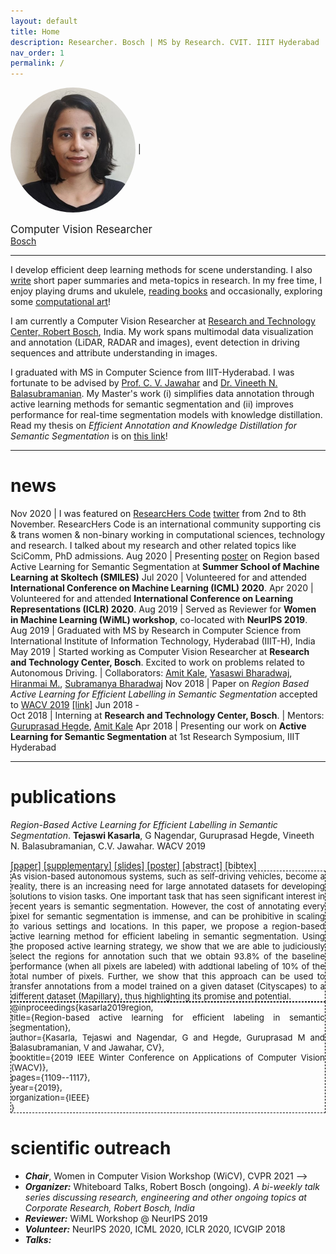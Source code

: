 ```yaml
---
layout: default
title: Home
description: Researcher. Bosch | MS by Research. CVIT. IIIT Hyderabad
nav_order: 1
permalink: /
---
```


<style>

  table{
    border-collapse: collapse;
    box-shadow: none;
  }

  table, tr, td{
    border: none;

  tr, td {
    padding: none;
  }
  }

</style>


<img src="/assets/images/profile_photo.png" alt="Tejaswi Kasarla" width="200" style="vertical-align:middle;horizontal-align:right;border-radius:50%"> | <img width="500"/> <span style="font-size:larger;">Computer Vision Researcher</span> <br> [Bosch](https://www.bosch.com/research/)


<hr>

<a name="/bio"></a>

I develop efficient deep learning methods for scene understanding. I also [write](/blog) short paper summaries and meta-topics in research. In my free time, I enjoy playing drums and ukulele, [reading books](/more.html) and occasionally, exploring some [computational art](/art.html)! <!-- I am vocal about reproducibility and ethics in AI. -->

I am currently a Computer Vision Researcher at [Research and Technology Center, Robert Bosch](https://www.bosch.com/research/about-research/research-locations/), India. My work spans multimodal data visualization and annotation (LiDAR, RADAR and images), event detection in driving sequences and attribute understanding in images. <!---- I corganize Whiteboard Talks, a bi-monthly talk series --->

I graduated with MS in Computer Science from IIIT-Hyderabad. I was fortunate to be advised by [Prof. C. V. Jawahar](http://faculty.iiit.ac.in/~jawahar/) and [Dr. Vineeth N. Balasubramanian](https://www.iith.ac.in/~vineethnb/). My Master's work (i) simplifies data annotation through active learning methods for semantic segmentation and (ii) improves performance for real-time segmentation models with knowledge distillation. Read my thesis on *Efficient Annotation and Knowledge Distillation for Semantic Segmentation* is on [this link](http://web2py.iiit.ac.in/research_centres/publications/view_publication/mastersthesis/769)!






***
<a name="/news"></a>

# news

Nov 2020 | I was featured on [ResearcHers Code](https://www.researcherscode.com/twitter-contributors) [twitter](https://twitter.com/search?q=from%3AResearchersCode%20since%3A2020-11-02%20until%3A2020-11-09&src=typed_query&f=live) from 2nd to 8th November. ResearcHers Code is an international community supporting cis & trans women & non-binary working in computational sciences, technology and research. I talked about my research and other related topics like SciComm, PhD admissions.
Aug 2020 | Presenting [poster](https://smiles.skoltech.ru/poster-presentations) on Region based Active Learning for Semantic Segmentation at **Summer School of Machine Learning at Skoltech (SMILES)**
Jul 2020 | Volunteered for and attended **International Conference on Machine Learning (ICML) 2020**.
Apr 2020 | Volunteered for and attended **International Conference on Learning Representations (ICLR) 2020**.
Aug 2019 | Served as Reviewer for **Women in Machine Learning (WiML) workshop**, co-located with **NeurIPS 2019**.
Aug 2019 | Graduated with MS by Research in Computer Science from International Institute of Information Technology, Hyderabad (IIIT-H), India
May 2019 | Started working as Computer Vision Researcher at **Research and Technology Center, Bosch**. Excited to work on problems related to Autonomous Driving. \| Collaborators: [Amit Kale](https://www.linkedin.com/in/kaleamit/), [Yasaswi Bharadwaj](https://www.linkedin.com/in/yasaswi-bharadwaj-katta-87647555), [Hiranmai M.](https://www.linkedin.com/in/hiranmai-4b0a3398/), [Subramanya Bharadwaj](https://www.linkedin.com/in/subramanya-bharadwaj-63b10758/)
Nov 2018 | Paper on _Region Based Active Learning for Efficient Labelling in Semantic Segmentation_ accepted to [WACV 2019](http://wacv19.wacv.net) [[link]](https://ieeexplore.ieee.org/document/8659293)
Jun 2018 \-<br> Oct 2018 | Interning at **Research and Technology Center, Bosch**. \| Mentors: [Guruprasad Hegde](https://www.linkedin.com/in/guruprasad-hegde-657b81a/),  [Amit Kale](https://www.linkedin.com/in/kaleamit/)
Apr 2018 | Presenting our work on **Active Learning for Semantic Segmentation** at 1st Research Symposium, IIIT Hyderabad


***
<a name="/publications"></a>

# publications

_Region-Based Active Learning for Efficient Labelling in Semantic Segmentation_. **Tejaswi Kasarla**, G Nagendar, Guruprasad Hegde, Vineeth N. Balasubramanian, C.V. Jawahar. WACV 2019
<div>
[<a href="https://ieeexplore.ieee.org/document/8659293">paper</a>]
[<a href="https://drive.google.com/file/d/1N3VXOKCNsdL2MySr7EXJV5DcAymV632z/view?usp=sharing">supplementary</a>]
[<a href="assets/wacv%20spotlight%20presentation.pdf">slides</a>]
[<a href="assets/poster_wacv.pdf">poster</a>]
<span class="abstract"> [<a>abstract</a>]</span>
<span class="bibtex"> [<a>bibtex</a>] </span> <br />  
<span hidden class="abstract-hidden" style="border: 1px solid black; border-style: dashed; display:inline-block; font-size: 10pt; text-align: justify"> As vision-based autonomous systems, such as self-driving vehicles, become a reality, there is an increasing need for large annotated datasets for developing solutions to vision tasks. One important task that has seen significant interest in recent years is semantic segmentation. However, the cost of annotating every pixel for semantic segmentation is immense, and can be prohibitive in scaling to various settings and locations. In this paper, we propose a region-based active learning method for efficient labeling in semantic segmentation.
Using the proposed active learning strategy, we show that we are able to judiciously select the regions for annotation such that we obtain 93.8% of the baseline performance (when all pixels are labeled) with addtional labeling of 10% of the total number of pixels. Further, we show that this approach can be used to transfer annotations from a model trained on a given dataset (Cityscapes) to a different dataset (Mapillary), thus highlighting its promise and potential. </span>
<span hidden class="bibtex-hidden" style="border: 1px solid black; border-style: dashed; display: block; font-size: 10pt; text-align:justify">
  @inproceedings{kasarla2019region,<br>
  title={Region-based active learning for efficient labeling in semantic segmentation},<br>
  author={Kasarla, Tejaswi and Nagendar, G and Hegde, Guruprasad M and Balasubramanian, V and Jawahar, CV},<br>
  booktitle={2019 IEEE Winter Conference on Applications of Computer Vision (WACV)},<br>
  pages={1109--1117},<br>
  year={2019},<br>
  organization={IEEE}<br>
  }
</span>
</div>


# scientific outreach

- **_Chair_**, Women in Computer Vision Workshop (WiCV), CVPR 2021 -->
- **_Organizer:_** Whiteboard Talks, Robert Bosch (ongoing). _A bi-weekly talk series discussing research, engineering and other ongoing topics at Corporate Research, Robert Bosch, India_
- **_Reviewer:_** WiML Workshop @ NeurIPS 2019
- **_Volunteer:_** NeurIPS 2020, ICML 2020, ICLR 2020, ICVGIP 2018
- **_Talks:_**



<script type="text/javascript" src="https://ajax.googleapis.com/ajax/libs/jquery/3.3.1/jquery.min.js"></script>
<script src="https://cdn.mathjax.org/mathjax/latest/MathJax.js?config=TeX-AMS-MML_HTMLorMML" type="text/javascript"></script>

<script>
$(document).ready(function(){
  $(".bibtex-hidden").hide()
  $(".abstract-hidden").hide()
  $(".abstract").click(function(){
    $(this).parent().find(".bibtex-hidden").hide();
    $(this).parent().find(".abstract-hidden").toggle();
  });
   $('.bibtex').click(function() {
    $(this).parent().find(".abstract-hidden").hide();  
    $(this).parent().find(".bibtex-hidden").toggle();
  });
});
</script>

<script type="text/javascript">
    $('ul:gt(0) li:gt(12)').hide();
    $('#read-more-button > a').click(function() {
        $('ul:gt(0) li:gt(12)').show();
        $('#read-more-button').hide();
    });
</script>
